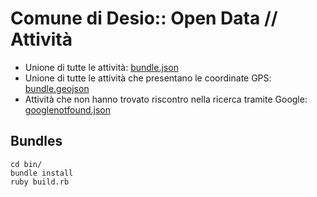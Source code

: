 # Comune di Desio:: Open Data // Attività

- Unione di tutte le attività: [bundle.json](https://github.com/comune-desio/opendata_attivita/blob/bundles/bin/bundle.json)
- Unione di tutte le attività che presentano le coordinate GPS: [bundle.geojson]( https://github.com/comune-desio/opendata_attivita/blob/bundles/bin/bundle.geojson)
- Attività che non hanno trovato riscontro nella ricerca tramite Google: [googlenotfound.json]( https://github.com/comune-desio/opendata_attivita/blob/master/googlenotfound.json)

## Bundles

```
cd bin/
bundle install
ruby build.rb
```
